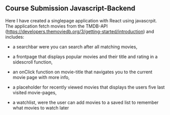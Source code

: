 ## Course Submission Javascript-Backend 

Here I have created a singlepage application with React using javascrpit. The application fetch movies from the TMDB-API (https://developers.themoviedb.org/3/getting-started/introduction) and includes:

- a searchbar were you can search after all matching movies,
- a frontpage that displays popular movies and their title and rating in a sidescroll function,
- an onClick function on movie-title that navigates you to the current movie page with more info,
- a placeholder for recently viewed movies that displays the users five last visited movie-pages,

- a watchlist, were the user can add movies to a saved list to remember what movies to watch later
